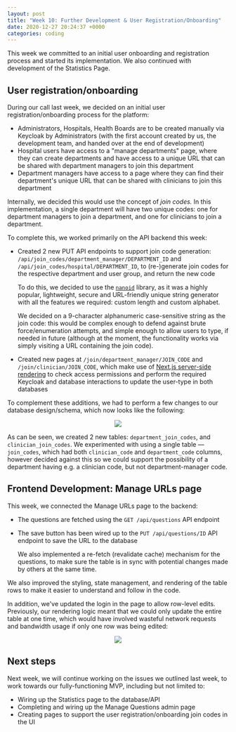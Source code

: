 ```yaml
---
layout: post
title: "Week 10: Further Development & User Registration/Onboarding"
date: 2020-12-27 20:24:37 +0000
categories: coding
---
```


This week we committed to an initial user onboarding and registration process and started its implementation. We also continued with development of the Statistics Page.

## User registration/onboarding

During our call last week, we decided on an initial user registration/onboarding process for the platform:

- Administrators, Hospitals, Health Boards are to be created manually via Keycloak by Administrators (with the first account created by us, the development team, and handed over at the end of development)
- Hospital users have access to a "manage departments" page, where they can create departments and have access to a unique URL that can be shared with department managers to join this department
- Department managers have access to a page where they can find their department's unique URL that can be shared with clinicians to join this department

Internally, we decided this would use the concept of *join codes.* In this implementation, a single department will have two unique codes: one for department managers to join a department, and one for clinicians to join a department.

To complete this, we worked primarily on the API backend this week:

- Created 2 new PUT API endpoints to support join code generation: `/api/join_codes/department_manager/DEPARTMENT_ID` and `/api/join_codes/hospital/DEPARTMENT_ID`, to (re-)generate join codes for the respective department and user group, and return the new code

    To do this, we decided to use the [`nanoid`](https://github.com/ai/nanoid) library, as it was a highly popular, lightweight, secure and URL-friendly unique string generator with all the features we required: custom length and custom alphabet.

    We decided on a 9-character alphanumeric case-sensitive string as the join code: this would be complex enough to defend against brute force/enumeration attempts, and simple enough to allow users to type, if needed in future (although at the moment, the functionality works via simply visiting a URL containing the join code).

- Created new pages at `/join/department_manager/JOIN_CODE` and `/join/clinician/JOIN_CODE`, which make use of [Next.js server-side rendering](https://nextjs.org/docs/basic-features/data-fetching#getserversideprops-server-side-rendering) to check access permissions and perform the required Keycloak and database interactions to update the user-type in both databases

To complement these additions, we had to perform a few changes to our database design/schema, which now looks like the following:

<p align="center" width="100%"><img src="/blog/images/week-10-image-1.png" /></p>

As can be seen, we created 2 new tables: `department_join_codes`, and `clinician_join_codes`. We experimented with using a single table — `join_codes`, which had both `clinician_code` and `department_code` columns, however decided against this so we could support the possibility of a department having e.g. a clinician code, but not department-manager code.

## Frontend Development: Manage URLs page

This week, we connected the Manage URLs page to the backend:

- The questions are fetched using the `GET /api/questions` API endpoint
- The save button has been wired up to the `PUT /api/questions/ID` API endpoint to save the URL to the database

    We also implemented a re-fetch (revalidate cache) mechanism for the questions, to make sure the table is in sync with potential changes made by others at the same time.

We also improved the styling, state management, and rendering of the table rows to make it easier to understand and follow in the code.

In addition, we've updated the login in the page to allow row-level edits. Previously, our rendering logic meant that we could only update the entire table at one time, which would have involved wasteful network requests and bandwidth usage if only one row was being edited:

<p align="center" width="100%"><img src="/blog/images/week-10-image-2.png" /></p>

## Next steps

Next week, we will continue working on the issues we outlined last week, to work towards our fully-functioning MVP, including but not limited to:

- Wiring up the Statistics page to the database/API
- Completing and wiring up the Manage Questions admin page
- Creating pages to support the user registration/onboarding join codes in the UI
